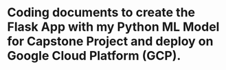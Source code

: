# Coding documents to create the Flask App with my Python ML Model for Capstone Project and deploy on Google Cloud Platform (GCP).
